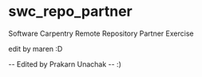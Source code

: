 swc_repo_partner
================

Software Carpentry Remote Repository Partner Exercise

edit by maren :D

-- Edited by Prakarn Unachak
-- :)


